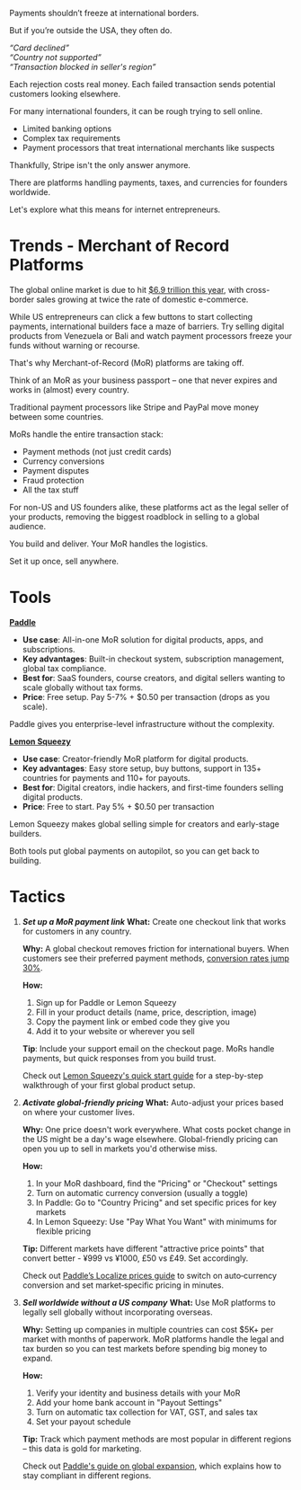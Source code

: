 Payments shouldn’t freeze at international borders.

But if you’re outside the USA, they often do.

_“Card declined”  
“Country not supported”  
“Transaction blocked in seller's region”_

Each rejection costs real money. Each failed transaction sends potential customers looking elsewhere.

For many international founders, it can be rough trying to sell online.

- Limited banking options
- Complex tax requirements
- Payment processors that treat international merchants like suspects

Thankfully, Stripe isn't the only answer anymore.

There are platforms handling payments, taxes, and currencies for founders worldwide.

Let's explore what this means for internet entrepreneurs.
# Trends - Merchant of Record Platforms
The global online market is due to hit [$6.9 trillion this year](https://click.convertkit-mail2.com/n4ugk6kzqlavhx57r8mb6h6pw5wgghl/n2hohvhvg8r2rgb6/aHR0cHM6Ly93d3cueWFndWFyYS5jby9nbG9iYWwtZWNvbW1lcmNlLXNhbGVzLWdyb3d0aC8=), with cross-border sales growing at twice the rate of domestic e-commerce.

While US entrepreneurs can click a few buttons to start collecting payments, international builders face a maze of barriers. Try selling digital products from Venezuela or Bali and watch payment processors freeze your funds without warning or recourse.

That's why Merchant-of-Record (MoR) platforms are taking off.

Think of an MoR as your business passport – one that never expires and works in (almost) every country.

Traditional payment processors like Stripe and PayPal move money between some countries.

MoRs handle the entire transaction stack:

- Payment methods (not just credit cards)
- Currency conversions
- Payment disputes
- Fraud protection
- All the tax stuff

For non-US and US founders alike, these platforms act as the legal seller of your products, removing the biggest roadblock in selling to a global audience.

You build and deliver. Your MoR handles the logistics.

Set it up once, sell anywhere.
# Tools
[**Paddle**](https://click.convertkit-mail2.com/n4ugk6kzqlavhx57r8mb6h6pw5wgghl/48hvhehm95gwgqhx/aHR0cHM6Ly9wYWRkbGUuY29tLw==)​

- **Use case**: All-in-one MoR solution for digital products, apps, and subscriptions.
- **Key advantages**: Built-in checkout system, subscription management, global tax compliance.
- **Best for**: SaaS founders, course creators, and digital sellers wanting to scale globally without tax forms.
- **Price**: Free setup. Pay 5-7% + $0.50 per transaction (drops as you scale).

Paddle gives you enterprise-level infrastructure without the complexity.

[**Lemon Squeezy**](https://click.convertkit-mail2.com/n4ugk6kzqlavhx57r8mb6h6pw5wgghl/wnh2hghq45gmg3i7/aHR0cHM6Ly9sZW1vbnNxdWVlenkuY29tLw==)​

- **Use case**: Creator-friendly MoR platform for digital products.
- **Key advantages**: Easy store setup, buy buttons, support in 135+ countries for payments and 110+ for payouts.
- **Best for**: Digital creators, indie hackers, and first-time founders selling digital products.
- **Price**: Free to start. Pay 5% + $0.50 per transaction

Lemon Squeezy makes global selling simple for creators and early-stage builders.

Both tools put global payments on autopilot, so you can get back to building.

# Tactics
1) _**Set up a MoR payment link**_
	**What:** Create one checkout link that works for customers in any country.
	
	**Why:** A global checkout removes friction for international buyers. When customers see their preferred payment methods, [conversion rates jump 30%](https://click.convertkit-mail2.com/n4ugk6kzqlavhx57r8mb6h6pw5wgghl/reh8hohm72xkx5i2/aHR0cHM6Ly93d3cuc3BsaXRpdC5jb20vYmxvZy9jdXN0b21lci1leHBlcmllbmNlLWNvbnZlcnNpb24vcGF5bWVudC1tZXRob2RzLWFuZC10aGUtaW1wYWN0LW9uLXlvdXItd2Vic2l0ZXMtY29udmVyc2lvbi1yYXRlcy8jOn46dGV4dD1CeSUyMGNob29zaW5nJTIwdGhlJTIwcmlnaHQlMjBwYXltZW50LGFzJTIwYXJlJTIwaW5zdGFsbG1lbnQlMjBwYXltZW50JTIwcGxhbnMu).
	
	**How:**
	
	1. Sign up for Paddle or Lemon Squeezy
	2. Fill in your product details (name, price, description, image)
	3. Copy the payment link or embed code they give you
	4. Add it to your website or wherever you sell
	
	**Tip**: Include your support email on the checkout page. MoRs handle payments, but quick responses from you build trust.
	
	Check out [Lemon Squeezy's quick start guide](https://click.convertkit-mail2.com/n4ugk6kzqlavhx57r8mb6h6pw5wgghl/08hwh9h2xoznzmcl/aHR0cHM6Ly9kb2NzLmxlbW9uc3F1ZWV6eS5jb20vZ3VpZGVzL2dldHRpbmctc3RhcnRlZA==) for a step-by-step walkthrough of your first global product setup.
2) _**Activate global-friendly pricing**_
	**What:** Auto-adjust your prices based on where your customer lives.
	
	**Why:** One price doesn't work everywhere. What costs pocket change in the US might be a day's wage elsewhere. Global-friendly pricing can open you up to sell in markets you'd otherwise miss.
	
	**How:**
	
	1. In your MoR dashboard, find the "Pricing" or "Checkout" settings
	2. Turn on automatic currency conversion (usually a toggle)
	3. In Paddle: Go to "Country Pricing" and set specific prices for key markets
	4. In Lemon Squeezy: Use "Pay What You Want" with minimums for flexible pricing
	
	**Tip:** Different markets have different "attractive price points" that convert better - ¥999 vs ¥1000, £50 vs £49. Set accordingly.
	
	Check out [Paddle’s Localize prices guide](https://click.convertkit-mail2.com/n4ugk6kzqlavhx57r8mb6h6pw5wgghl/8ghqhoho309w9lbk/aHR0cHM6Ly9kZXZlbG9wZXIucGFkZGxlLmNvbS9idWlsZC9wcm9kdWN0cy9vZmZlci1sb2NhbGl6ZWQtcHJpY2luZw==) to switch on auto‑currency conversion and set market‑specific pricing in minutes.
3) _**Sell worldwide without a US company**_
	**What:** Use MoR platforms to legally sell globally without incorporating overseas.
	
	**Why:** Setting up companies in multiple countries can cost $5K+ per market with months of paperwork. MoR platforms handle the legal and tax burden so you can test markets before spending big money to expand.
	
	**How:**
	
	1. Verify your identity and business details with your MoR
	2. Add your home bank account in "Payout Settings"
	3. Turn on automatic tax collection for VAT, GST, and sales tax
	4. Set your payout schedule
	
	**Tip:** Track which payment methods are most popular in different regions – this data is gold for marketing.
	
	Check out [Paddle's guide on global expansion](https://click.convertkit-mail2.com/n4ugk6kzqlavhx57r8mb6h6pw5wgghl/vqh3hrho4xgmgohg/aHR0cHM6Ly93d3cucGFkZGxlLmNvbS9ibG9nL2dvaW5nLWdsb2JhbC13aGVuLXdoZXJlLWFuZC1ob3ctdG8tZXhwYW5kLWludGVybmF0aW9uYWxseQ==), which explains how to stay compliant in different regions.